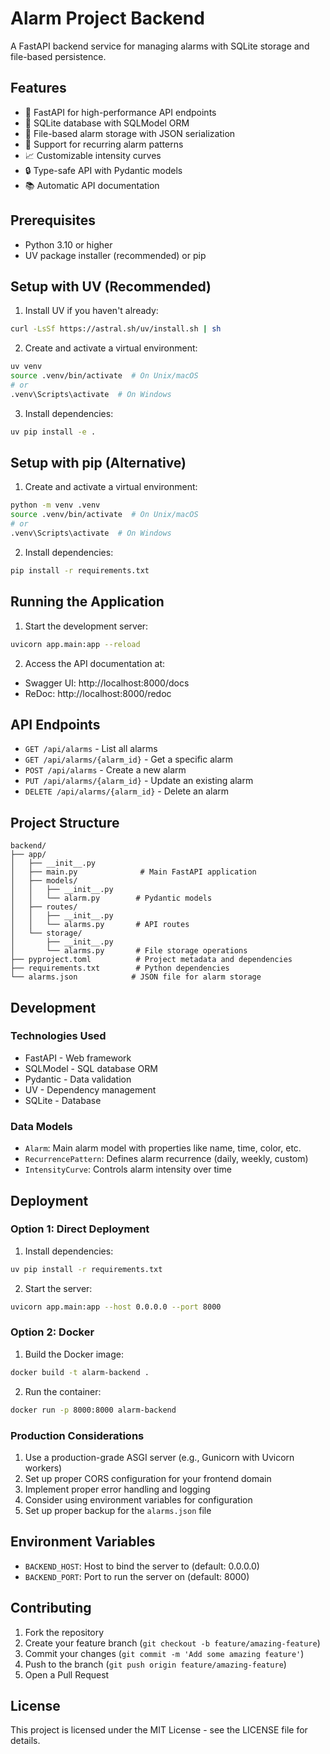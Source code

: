 # Alarm Project Backend

A FastAPI backend service for managing alarms with SQLite storage and file-based persistence.

## Features

- 🚀 FastAPI for high-performance API endpoints
- 💾 SQLite database with SQLModel ORM
- 📝 File-based alarm storage with JSON serialization
- 🔄 Support for recurring alarm patterns
- 📈 Customizable intensity curves
- 🔒 Type-safe API with Pydantic models
- 📚 Automatic API documentation

## Prerequisites

- Python 3.10 or higher
- UV package installer (recommended) or pip

## Setup with UV (Recommended)

1. Install UV if you haven't already:
```bash
curl -LsSf https://astral.sh/uv/install.sh | sh
```

2. Create and activate a virtual environment:
```bash
uv venv
source .venv/bin/activate  # On Unix/macOS
# or
.venv\Scripts\activate  # On Windows
```

3. Install dependencies:
```bash
uv pip install -e .
```

## Setup with pip (Alternative)

1. Create and activate a virtual environment:
```bash
python -m venv .venv
source .venv/bin/activate  # On Unix/macOS
# or
.venv\Scripts\activate  # On Windows
```

2. Install dependencies:
```bash
pip install -r requirements.txt
```

## Running the Application

1. Start the development server:
```bash
uvicorn app.main:app --reload
```

2. Access the API documentation at:
- Swagger UI: http://localhost:8000/docs
- ReDoc: http://localhost:8000/redoc

## API Endpoints

- `GET /api/alarms` - List all alarms
- `GET /api/alarms/{alarm_id}` - Get a specific alarm
- `POST /api/alarms` - Create a new alarm
- `PUT /api/alarms/{alarm_id}` - Update an existing alarm
- `DELETE /api/alarms/{alarm_id}` - Delete an alarm

## Project Structure

```
backend/
├── app/
│   ├── __init__.py
│   ├── main.py              # Main FastAPI application
│   ├── models/
│   │   ├── __init__.py
│   │   └── alarm.py        # Pydantic models
│   ├── routes/
│   │   ├── __init__.py
│   │   └── alarms.py       # API routes
│   └── storage/
│       ├── __init__.py
│       └── alarms.py       # File storage operations
├── pyproject.toml          # Project metadata and dependencies
├── requirements.txt        # Python dependencies
└── alarms.json            # JSON file for alarm storage
```

## Development

### Technologies Used

- FastAPI - Web framework
- SQLModel - SQL database ORM
- Pydantic - Data validation
- UV - Dependency management
- SQLite - Database

### Data Models

- `Alarm`: Main alarm model with properties like name, time, color, etc.
- `RecurrencePattern`: Defines alarm recurrence (daily, weekly, custom)
- `IntensityCurve`: Controls alarm intensity over time

## Deployment

### Option 1: Direct Deployment

1. Install dependencies:
```bash
uv pip install -r requirements.txt
```

2. Start the server:
```bash
uvicorn app.main:app --host 0.0.0.0 --port 8000
```

### Option 2: Docker

1. Build the Docker image:
```bash
docker build -t alarm-backend .
```

2. Run the container:
```bash
docker run -p 8000:8000 alarm-backend
```

### Production Considerations

1. Use a production-grade ASGI server (e.g., Gunicorn with Uvicorn workers)
2. Set up proper CORS configuration for your frontend domain
3. Implement proper error handling and logging
4. Consider using environment variables for configuration
5. Set up proper backup for the `alarms.json` file

## Environment Variables

- `BACKEND_HOST`: Host to bind the server to (default: 0.0.0.0)
- `BACKEND_PORT`: Port to run the server on (default: 8000)

## Contributing

1. Fork the repository
2. Create your feature branch (`git checkout -b feature/amazing-feature`)
3. Commit your changes (`git commit -m 'Add some amazing feature'`)
4. Push to the branch (`git push origin feature/amazing-feature`)
5. Open a Pull Request

## License

This project is licensed under the MIT License - see the LICENSE file for details. 
